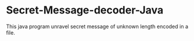 # Secret-Message-decoder-Java
This java program unravel secret message of unknown length encoded in a file. 
